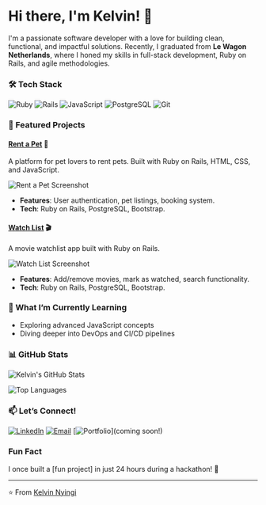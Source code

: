 # Hi there, I'm Kelvin! 👋

I'm a passionate software developer with a love for building clean, functional, and impactful solutions. Recently, I graduated from **Le Wagon Netherlands**, where I honed my skills in full-stack development, Ruby on Rails, and agile methodologies.

### 🛠️ Tech Stack
![Ruby](https://img.shields.io/badge/Ruby-CC342D?style=for-the-badge&logo=ruby&logoColor=white)
![Rails](https://img.shields.io/badge/Rails-CC0000?style=for-the-badge&logo=ruby-on-rails&logoColor=white)
![JavaScript](https://img.shields.io/badge/JavaScript-F7DF1E?style=for-the-badge&logo=javascript&logoColor=black)
![PostgreSQL](https://img.shields.io/badge/PostgreSQL-316192?style=for-the-badge&logo=postgresql&logoColor=white)
![Git](https://img.shields.io/badge/Git-F05032?style=for-the-badge&logo=git&logoColor=white)

### 🚀 Featured Projects

#### [Rent a Pet](https://github.com/kelvinnyingi/rent-a-pet) 🐾
A platform for pet lovers to rent pets. Built with Ruby on Rails, HTML, CSS, and JavaScript.

![Rent a Pet Screenshot](https://github.com/kelvinnyingi/rent-a-pet/blob/main/assets/rent-a-pet-screenshot.png)

- **Features**: User authentication, pet listings, booking system.
- **Tech**: Ruby on Rails, PostgreSQL, Bootstrap.

#### [Watch List](https://github.com/kelvinnyingi/watch-list) 🎬
A movie watchlist app built with Ruby on Rails.

![Watch List Screenshot](https://github.com/kelvinnyingi/watch-list/blob/main/assets/watch-list-screenshot.png)

- **Features**: Add/remove movies, mark as watched, search functionality.
- **Tech**: Ruby on Rails, PostgreSQL, Bootstrap.

### 🌱 What I’m Currently Learning
- Exploring advanced JavaScript concepts
- Diving deeper into DevOps and CI/CD pipelines

### 📊 GitHub Stats
![Kelvin's GitHub Stats](https://github-readme-stats.vercel.app/api?username=kelvinnyingi&show_icons=true&theme=radical)

![Top Languages](https://github-readme-stats.vercel.app/api/top-langs/?username=kelvinnyingi&layout=compact&theme=radical)

### 📫 Let’s Connect!
[![LinkedIn](https://img.shields.io/badge/LinkedIn-0077B5?style=for-the-badge&logo=linkedin&logoColor=white)](https://www.linkedin.com/in/kelvinnyingi/)
[![Email](https://img.shields.io/badge/Email-D14836?style=for-the-badge&logo=gmail&logoColor=white)](mailto:adikelvin1@gmail.com)
[![Portfolio](https://img.shields.io/badge/Portfolio-FF5722?style=for-the-badge&logo=google-chrome&logoColor=white)](coming soon!)

### Fun Fact
I once built a [fun project] in just 24 hours during a hackathon! 🚀

---

⭐️ From [Kelvin Nyingi](https://github.com/kelvinnyingi)
